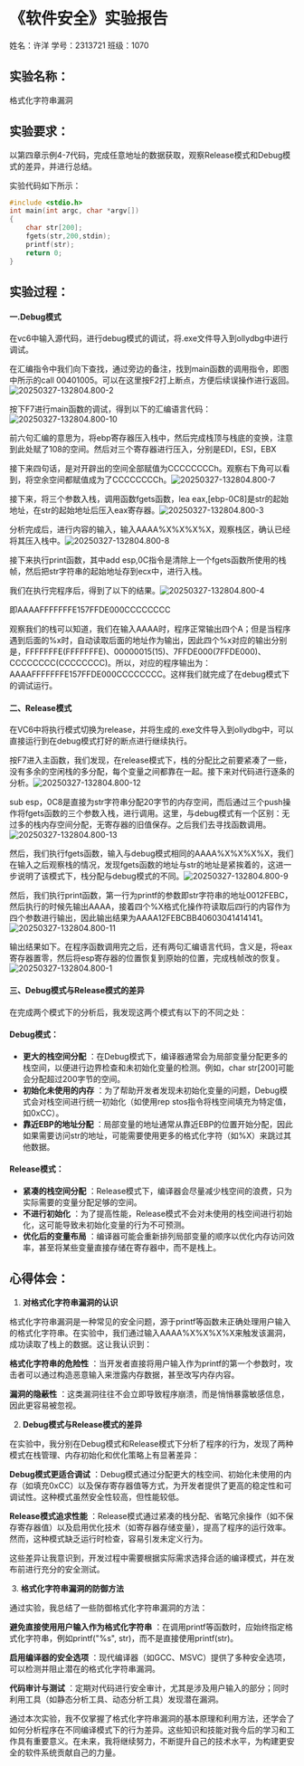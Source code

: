 # 《软件安全》实验报告

姓名：许洋   学号：2313721  班级：1070

## **实验名称：**

格式化字符串漏洞

##  **实验要求：**

 以第四章示例4-7代码，完成任意地址的数据获取，观察Release模式和Debug模式的差异，并进行总结。

 实验代码如下所示：

```c++
#include <stdio.h>
int main(int argc, char *argv[])
{
    char str[200];
    fgets(str,200,stdin);
    printf(str);
    return 0;
}
```

## **实验过程：**

#### 一.Debug模式

在vc6中输入源代码，进行debug模式的调试，将.exe文件导入到ollydbg中进行调试。

 在汇编指令中我们向下查找，通过旁边的备注，找到main函数的调用指令，即图中所示的call 00401005。可以在这里按F2打上断点，方便后续误操作进行返回。![20250327-132804.800-2](D:\许洋计算机科学与技术\软件安全\作业\实验4\实验4\20250327-132804.800-2.jpg)

按下F7进行main函数的调试，得到以下的汇编语言代码：![20250327-132804.800-10](D:\许洋计算机科学与技术\软件安全\作业\实验4\实验4\20250327-132804.800-10.jpg)

前六句汇编的意思为，将ebp寄存器压入栈中，然后完成栈顶与栈底的变换，注意到此处赋了108的空间。然后对三个寄存器进行压入，分别是EDI，ESI，EBX

 接下来四句话，是对开辟出的空间全部赋值为CCCCCCCCh。观察右下角可以看到，将空余空间都赋值成为了CCCCCCCCh。![20250327-132804.800-7](D:\许洋计算机科学与技术\软件安全\作业\实验4\实验4\20250327-132804.800-7.jpg)

 接下来，将三个参数入栈，调用函数fgets函数，lea eax,[ebp-0C8]是str的起始地址，在str的起始地址后压入eax寄存器。![20250327-132804.800-3](D:\许洋计算机科学与技术\软件安全\作业\实验4\实验4\20250327-132804.800-3.jpg)

 分析完成后，进行内容的输入，输入AAAA%X%X%X%X，观察栈区，确认已经将其压入栈中。![20250327-132804.800-8](D:\许洋计算机科学与技术\软件安全\作业\实验4\实验4\20250327-132804.800-8.jpg)

接下来执行print函数，其中add esp,0C指令是清除上一个fgets函数所使用的栈帧，然后把str字符串的起始地址存到ecx中，进行入栈。

 我们在执行完程序后，得到了以下的结果。![20250327-132804.800-4](D:\许洋计算机科学与技术\软件安全\作业\实验4\实验4\20250327-132804.800-4.jpg)

即AAAAFFFFFFFE157FFDE000CCCCCCCC

观察我们的栈可以知道，我们在输入AAAA时，程序正常输出四个A；但是当程序遇到后面的%x时，自动读取后面的地址作为输出，因此四个%x对应的输出分别是，FFFFFFFE(FFFFFFFE)、00000015(15)、7FFDE000(7FFDE000)、CCCCCCCC(CCCCCCCC)。所以，对应的程序输出为：AAAAFFFFFFFE157FFDE000CCCCCCCC。这样我们就完成了在debug模式下的调试运行。

#### 二、Release模式

 在VC6中将执行模式切换为release，并将生成的.exe文件导入到ollydbg中，可以直接运行到在debug模式打好的断点进行继续执行。

 按F7进入主函数，我们发现，在release模式下，栈的分配比之前要紧凑了一些，没有多余的空闲栈的多分配，每个变量之间都靠在一起。接下来对代码进行逐条的分析。![20250327-132804.800-12](D:\许洋计算机科学与技术\软件安全\作业\实验4\实验4\20250327-132804.800-12.jpg)

 sub esp，0C8是直接为str字符串分配20字节的内存空间，而后通过三个push操作将fgets函数的三个参数入栈，进行调用。这里，与debug模式有一个区别：无过多的栈内存空间分配，无寄存器的旧值保存。之后我们去寻找函数调用。![20250327-132804.800-13](D:\许洋计算机科学与技术\软件安全\作业\实验4\实验4\20250327-132804.800-13.jpg)

 然后，我们执行fgets函数，输入与debug模式相同的AAAA%X%X%X%X，我们在输入之后观察栈的情况，发现fgets函数的地址与str的地址是紧挨着的，这进一步说明了该模式下，栈分配与debug模式的不同。![20250327-132804.800-9](D:\许洋计算机科学与技术\软件安全\作业\实验4\实验4\20250327-132804.800-9.jpg)

 然后，我们执行print函数，第一行为printf的参数即str字符串的地址0012FEBC，然后执行的时候先输出AAAA，接着四个%X格式化操作符读取后四行的内容作为四个参数进行输出，因此输出结果为AAAA12FEBCBB40603041414141。![20250327-132804.800-11](D:\许洋计算机科学与技术\软件安全\作业\实验4\实验4\20250327-132804.800-11.jpg)

 输出结果如下。在程序函数调用完之后，还有两句汇编语言代码，含义是，将eax寄存器置零，然后将esp寄存器的位置恢复到原始的位置，完成栈帧改的恢复。![20250327-132804.800-1](D:\许洋计算机科学与技术\软件安全\作业\实验4\实验4\20250327-132804.800-1.jpg)

####  三、Debug模式与Release模式的差异

 在完成两个模式下的分析后，我发现这两个模式有以下的不同之处：

#### Debug模式：

- **更大的栈空间分配** ：在Debug模式下，编译器通常会为局部变量分配更多的栈空间，以便进行边界检查和未初始化变量的检测。例如，char str[200]可能会分配超过200字节的空间。
- **初始化未使用的内存** ：为了帮助开发者发现未初始化变量的问题，Debug模式会对栈空间进行统一初始化（如使用rep stos指令将栈空间填充为特定值，如0xCC）。
- **靠近EBP的地址分配** ：局部变量的地址通常从靠近EBP的位置开始分配，因此如果需要访问str的地址，可能需要使用更多的格式化字符（如%X）来跳过其他数据。

#### Release模式：

- **紧凑的栈空间分配** ：Release模式下，编译器会尽量减少栈空间的浪费，只为实际需要的变量分配足够的空间。
- **不进行初始化** ：为了提高性能，Release模式不会对未使用的栈空间进行初始化，这可能导致未初始化变量的行为不可预测。
- **优化后的变量布局** ：编译器可能会重新排列局部变量的顺序以优化内存访问效率，甚至将某些变量直接存储在寄存器中，而不是栈上。

## **心得体会：**

1. **对格式化字符串漏洞的认识**

格式化字符串漏洞是一种常见的安全问题，源于printf等函数未正确处理用户输入的格式化字符串。在实验中，我们通过输入AAAA%X%X%X%X来触发该漏洞，成功读取了栈上的数据。这让我认识到：

**格式化字符串的危险性** ：当开发者直接将用户输入作为printf的第一个参数时，攻击者可以通过构造恶意输入来泄露内存数据，甚至改写内存内容。

**漏洞的隐蔽性** ：这类漏洞往往不会立即导致程序崩溃，而是悄悄暴露敏感信息，因此更容易被忽视。

2. **Debug模式与Release模式的差异**

在实验中，我分别在Debug模式和Release模式下分析了程序的行为，发现了两种模式在栈管理、内存初始化和优化策略上有显著差异：

**Debug模式更适合调试** ：Debug模式通过分配更大的栈空间、初始化未使用的内存（如填充0xCC）以及保存寄存器值等方式，为开发者提供了更高的稳定性和可调试性。这种模式虽然安全性较高，但性能较低。

**Release模式追求性能** ：Release模式通过紧凑的栈分配、省略冗余操作（如不保存寄存器值）以及启用优化技术（如寄存器存储变量），提高了程序的运行效率。然而，这种模式缺乏运行时检查，容易引发未定义行为。

这些差异让我意识到，开发过程中需要根据实际需求选择合适的编译模式，并在发布前进行充分的安全测试。

​			3. **格式化字符串漏洞的防御方法**

通过实验，我总结了一些防御格式化字符串漏洞的方法：

**避免直接使用用户输入作为格式化字符串** ：在调用printf等函数时，应始终指定格式化字符串，例如printf("%s", str)，而不是直接使用printf(str)。

**启用编译器的安全选项** ：现代编译器（如GCC、MSVC）提供了多种安全选项，可以检测并阻止潜在的格式化字符串漏洞。

**代码审计与测试** ：定期对代码进行安全审计，尤其是涉及用户输入的部分；同时利用工具（如静态分析工具、动态分析工具）发现潜在漏洞。

通过本次实验，我不仅掌握了格式化字符串漏洞的基本原理和利用方法，还学会了如何分析程序在不同编译模式下的行为差异。这些知识和技能对我今后的学习和工作具有重要意义。在未来，我将继续努力，不断提升自己的技术水平，为构建更安全的软件系统贡献自己的力量。
